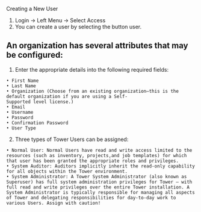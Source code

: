Creating a New User

1. Login -> Left Menu -> Select Access 
2. You can create a user by selecting the button user.



## An organization has several attributes that may be configured:

1. Enter the appropriate details into the following required fields:
```
• First Name
• Last Name
• Organization (Choose from an existing organization–this is the default organization if you are using a Self-
Supported level license.)
• Email
• Username
• Password
• Confirmation Password
• User Type
```

2. Three types of Tower Users can be assigned:
```
• Normal User: Normal Users have read and write access limited to the resources (such as inventory, projects,and job templates) for which that user has been granted the appropriate roles and privileges.
• System Auditor: Auditors implicitly inherit the read-only capability for all objects within the Tower environment.
• System Administrator: A Tower System Administrator (also known as Superuser) has full system administration privileges for Tower – with full read and write privileges over the entire Tower installation. A System Administrator is typically responsible for managing all aspects of Tower and delegating responsibilities for day-to-day work to various Users. Assign with caution!
```
